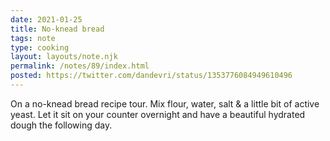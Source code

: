 ```yaml
---
date: 2021-01-25
title: No-knead bread
tags: note
type: cooking
layout: layouts/note.njk
permalink: /notes/89/index.html
posted: https://twitter.com/dandevri/status/1353776084949610496
---
```


On a no-knead bread recipe tour. Mix flour, water, salt & a little bit of active yeast. Let it sit on your counter overnight and have a beautiful hydrated dough the following day.
